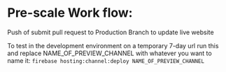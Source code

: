 # Pre-scale Work flow:

Push of submit pull request to Production Branch to update live website

To test in the development environment on a temporary 7-day url run this and replace NAME_OF_PREVIEW_CHANNEL with whatever you want to name it:
`firebase hosting:channel:deploy NAME_OF_PREVIEW_CHANNEL`